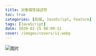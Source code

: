 ```yaml
---
title: 对象属性描述符
toc: true
categories: [前端, JavaScript, Feature]
tags: [JavaScript]
date: 2020-02-25 08:09:12
cover: /images/covers/11.webp
---
```


![图片](https://cdn.nlark.com/yuque/0/2020/png/85733/1595292348735-5363c3bd-ee49-47d2-809d-e35d25b61c68.png#align=left&display=inline&height=426&margin=%5Bobject%20Object%5D&name=WX20200721-084522.png&originHeight=426&originWidth=798&size=51387&status=done&style=none&width=798)
